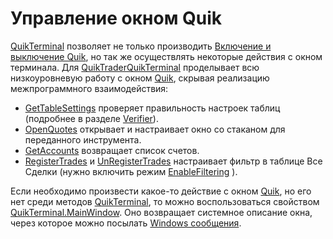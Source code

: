 # Управление окном Quik

[QuikTerminal](xref:StockSharp.Quik.QuikTerminal) позволяет не только производить [Включение и выключение Quik](QuikProcess.md), но так же осуществлять некоторые действия с окном терминала. Для [QuikTrader](xref:StockSharp.Quik.QuikTrader)[QuikTerminal](xref:StockSharp.Quik.QuikTerminal) проделывает всю низкоуровневую работу c окном [Quik](Quik.md), скрывая реализацию межпрограммного взаимодействия: 

- [GetTableSettings](xref:StockSharp.Quik.QuikTerminal.GetTableSettings) проверяет правильность настроек таблиц (подробнее в разделе [Verifier](QuikVerifier.md)). 
- [OpenQuotes](xref:StockSharp.Quik.QuikTerminal.OpenQuotes) открывает и настраивает окно со стаканом для переданного инструмента. 
- [GetAccounts](xref:StockSharp.Quik.QuikTerminal.GetAccounts) возвращает список счетов. 
- [RegisterTrades](xref:StockSharp.Quik.QuikTerminal.RegisterTrades) и [UnRegisterTrades](xref:StockSharp.Quik.QuikTerminal.UnRegisterTrades) настраивает фильтр в таблице Все Сделки (нужно включить режим [EnableFiltering](xref:StockSharp.Quik.QuikTerminal.EnableFiltering) ). 

Если необходимо произвести какое\-то действие с окном [Quik](Quik.md), но его нет среди методов [QuikTerminal](xref:StockSharp.Quik.QuikTerminal), то можно воспользоваться свойством [QuikTerminal.MainWindow](xref:StockSharp.Quik.QuikTerminal.MainWindow). Оно возвращает системное описание окна, через которое можно посылать [Windows сообщения](https://msdn.microsoft.com/en-us/library/ms644927(VS.85).aspx). 
